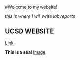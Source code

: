 #Welcome to my website!

*this is where I will write lab reports*

## UCSD WEBSITE

[Link](https://ucsd.edu/)

**This is a seal**
[Image](https://images.app.goo.gl/FsKP9cxEWTfnEZZB6)
